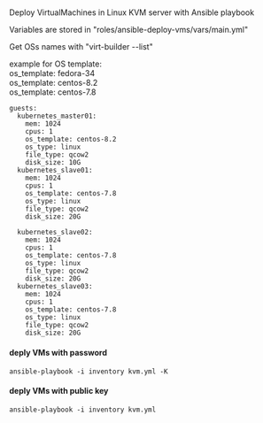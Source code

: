 #####
Deploy VirtualMachines in Linux KVM server with Ansible playbook<br />

Variables are stored in "roles/ansible-deploy-vms/vars/main.yml"<br />

Get OSs names with "virt-builder --list"<br />

example for OS template:<br />
os_template: fedora-34<br />
os_template: centos-8.2<br />
os_template: centos-7.8<br />

```
guests:
  kubernetes_master01:
    mem: 1024
    cpus: 1
    os_template: centos-8.2
    os_type: linux
    file_type: qcow2
    disk_size: 10G
  kubernetes_slave01:
    mem: 1024
    cpus: 1
    os_template: centos-7.8
    os_type: linux
    file_type: qcow2
    disk_size: 20G

  kubernetes_slave02:
    mem: 1024
    cpus: 1
    os_template: centos-7.8
    os_type: linux
    file_type: qcow2
    disk_size: 20G
  kubernetes_slave03:
    mem: 1024
    cpus: 1
    os_template: centos-7.8
    os_type: linux
    file_type: qcow2
    disk_size: 20G
```

#### deply VMs with password<br />
```ansible-playbook -i inventory kvm.yml -K``` 


#### deply VMs with public key<br />
```ansible-playbook -i inventory kvm.yml``` 


